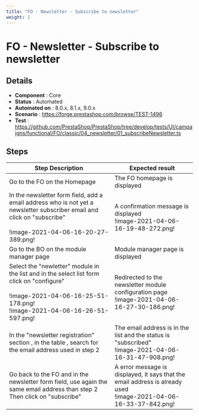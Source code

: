 ```yaml
---
title: "FO - Newsletter - Subscribe to newsletter"
weight: 1
---
```


# FO - Newsletter - Subscribe to newsletter
## Details
* **Component** : Core
* **Status** : Automated
* **Automated on** : 8.0.x, 8.1.x, 9.0.x
* **Scenario** : https://forge.prestashop.com/browse/TEST-1496
* **Test** : https://github.com/PrestaShop/PrestaShop/tree/develop/tests/UI/campaigns/functional/FO/classic/04_newsletter/01_subscribeNewsletter.ts

## Steps
| Step Description | Expected result |
| ----- | ----- |
| Go to the FO on the Homepage | The FO homepage is displayed |
| In the newsletter form field, add a email address who is not yet a newsletter subscriber email and click on "subscribe"<br><br>!image-2021-04-06-16-20-27-389.png! | A confirmation message is displayed <br>!image-2021-04-06-16-19-48-272.png! |
| Go to the BO on the module manager page | Module manager page is displayed |
| Select the "newletter" module in the list and in the select list form click on "configure"<br><br>!image-2021-04-06-16-25-51-178.png!<br>!image-2021-04-06-16-26-51-597.png! | Redirected to the newsletter module configuration page<br> !image-2021-04-06-16-27-30-186.png! |
| In the "newsletter registration" section , in the table , search for the email address used in step 2 | The email address is in the list and the status is "subscribed"<br>!image-2021-04-06-16-31-47-908.png! |
| Go back to the FO and in the newsletter form field, use again the same email address than step 2<br>Then click on "subscribe" | A error message is displayed, it says that the email address is already used<br> !image-2021-04-06-16-33-37-842.png! |
